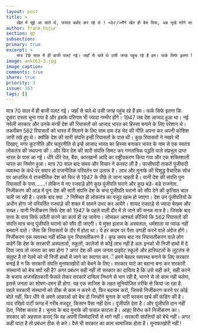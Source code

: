 ```yaml
---
layout: post
title: >
    खेत में चूहे आ जाते थे, फसल बर्बाद कर रहे थे ! <br/>मैंने खेत ही बेच दिया, अब भूखे मरेंगे सारे
author: frank_hujur
section: मुद्दा
subsection:
primary: true
excerpt: >
    मात्र 70 साल में ही बाजी पलट गई। जहाँ से चले थे उसी जगह पहुंच रहे हैं हम। फर्क सिर्फ इतना कि दूसरा रास्ता चुना गया है और इसके परिणाम भी ज्यादा गम्भीर होंगे।
image: ank163-3.jpg
image_caption: 
comments: true
share: true
priority: 3
issue: 163
tags: []
---
```


मात्र 70 साल में ही बाजी पलट गई। जहाँ से चले थे उसी जगह पहुंच रहे हैं हम। फर्क सिर्फ इतना कि दूसरा रास्ता चुना गया है और इसके परिणाम भी ज्यादा गम्भीर होंगे।
1947 जब देश आजाद हुआ था। नई नवेली सरकार और उनके मंन्त्री देश की रियासतों को आजाद भारत का हिस्सा बनाने के लिए परेशान थे।
तकरीबन 562 रियासतों को भारत में मिलाने के लिए साम दाम दंड भेद की नीति अपना कर अपनी कोशिश जारी रखे हुए थे। क्योंकि देश की सारी संपत्ति इन्हीं रियासतों के पास थी।
कुछ रियासतों ने नखरे भी दिखाए, मगर कूटनीति और चतुरनीति से इन्हें आजाद भारत का हिस्सा बनाकर भारत के नाम से एक स्वतंत्र  लोकतंत्र की स्थापना की।
और फिर देश की सारी संपत्ति सिमट कर गणतांत्रिक पद्धति वाले संप्रभुता प्राप्त भारत के पास आ गई।
धीरे धीरे रेल, बैंक, कारखानों आदि का राष्ट्रीयकरण किया गया और एक शक्तिशाली भारत का निर्माण हुआ।
मात्र 70 साल बाद समय और विचार ने करवट ली है। फासीवादी ताकतें पूंजीवादी व्यवस्था के कंधे पर सवार हो राजनीतिक परिवर्तन पर उतारू है।
लाभ और मुनाफे की विशुद्ध वैचारिक सोच पर आधारित ये राजनीतिक देश को फिर से 1947 के पीछे ले जाना चाहती है। यानी देश की संपत्ति पुनः रियासतों के पास.......!
लेकिन ये नए रजवाड़े होंगे कुछ पूंजीपति घराने और कुछ बड़े- बडे राजनेता.
निजीकरण की आड़ में पुनः देश की सारी संपत्ति देश के चन्द पूंजीपति घरानो को सौंप देने की कुत्सित चाल चली जा रही है।  उसके बाद क्या ..?
निश्चित ही लोकतंत्र का वजूद खत्म हो जाएगा। देश उन पूंजीपतियों के अधीन होगा जो परिवर्तित रजवाड़े की शक्ल में सामने उभर कर आयेंगे। शायद रजवाड़े से ज्यादा बेरहम और सख्त।
यानी निजीकरण सिर्फ देश को 1947 के पहले वाली दौर में ले जाने की सनक मात्र है। जिसके बाद सत्ता के पास सिर्फ लठैती करने का कार्य ही रह जायेगा।
सोचकर आश्चर्य कीजिये कि 562 रियासतों की संपत्ति मात्र चन्द पूंजीपति घरानो को सौंप दी जाएगी।
ये मुफ्त इलाज के अस्पताल, धर्मशाला या प्याऊ नहीं बनवाने वाले। जैसा कि रियासतों के दौर में होता था। ये हर कदम पर पैसा उगाही करने वाले अंग्रेज होंगे।
निजीकरण एक व्यवस्था नहीं बल्कि पुनः रियासतीकरण है।
कुछ समय बाद नव रियासतीकरण वाले लोग कहेगें कि देश के सरकारी अस्पतालों, स्कूलों, कालेजों से कोई लाभ नहीं है अतः इनको भी निजी हाथों में दे दिया जाय तो जनता का क्या होगा ?
अगर देश की आम जनता प्राइवेट स्कूलों और हास्पिटलों के लूटतंत्र से संतुष्ट है तो रेलवे को भी निजी हाथों में जाने का स्वागत कर.ें
हमने बेहतर व्यवस्था बनाने के लिए सरकार बनाई है न कि सरकारी संपत्ति मुनाफाखोरों को बेचने के लिए।
सरकार घाटे का बहाना बना कर सरकारी संस्थानो को बेच क्यों रही है? अगर प्रबंधन सही नहीं तो सरकार का दायित्व है कि उसे सही करे, सही करने के बजाय अजनहितकारी फैसले लेकर सरकारें दायित्व निभाने से भाग रही है, भागने से तो काम नही चलेगा, इससे जनता का शोषण-दमन ही होगा.
यह एक साजिश के तहत सुनियोजित तरीके से किया जा रहा है.
पहले सरकारी संस्थानों को ठीक से काम न करने दो, फिर बदनाम करो, जिससे निजीकरण करने पर कोई बोले नहीं, फिर धीरे से अपने आकाओं को बेच दो जिन्होंने चुनाव के भारी भरकम खर्च की फंडिंग की है।
याद रखिये पार्टी फण्ड में गरीब मजदूर, किसान पैसा नही देता। पूंजीपति देता है।
और पूंजीपति दान नहीं देता, निवेश करता है। चुनाव के बाद मुनाफे की फसल काटता है।
आइए विरोध करें निजीकरण का।
सरकार को अहसास कराएं कि वह अपनी जिम्मेदारियों से भागे नहीं। सरकारी संपत्तियों को बेचे नहीं। अगर कहीं घाटा है तो प्रबंधन ठीक से करे। वैसे भी सरकार का काम सामाजिक होता है। मुनाफाखोरी नहीं !